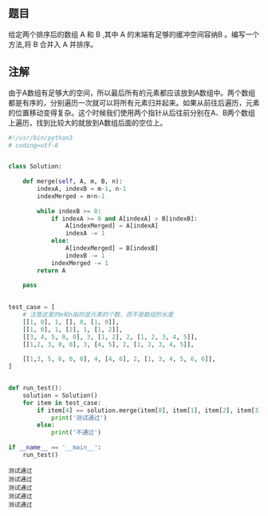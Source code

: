 ## 题目
给定两个排序后的数组 A 和 B ,其中 A 的末端有足够的缓冲空间容纳B 。编写一个方法,将 B 合并入 A 并排序。

## 注解
由于A数组有足够大的空间，所以最后所有的元素都应该放到A数组中。两个数组都是有序的，分别遍历一次就可以将所有元素归并起来。如果从前往后遍历，元素的位置移动变得复杂。这个时候我们使用两个指针从后往前分别在A、B两个数组上遍历，找到比较大的就放到A数组后面的空位上。


```python
#!/usr/bin/python3
# coding=utf-8


class Solution:
    
    def merge(self, A, m, B, n):
        indexA, indexB = m-1, n-1
        indexMerged = m+n-1
        
        while indexB >= 0:
            if indexA >= 0 and A[indexA] > B[indexB]:
                A[indexMerged] = A[indexA]
                indexA -= 1
            else:
                A[indexMerged] = B[indexB]
                indexB -= 1
            indexMerged -= 1
        return A
    
    pass
    

test_case = [
    # 注意这里的m和n指的是元素的个数，而不是数组的长度
    [[1, 0], 1, [], 0, [1, 0]],
    [[1, 0], 1, [2], 1, [1, 2]],
    [[3, 4, 5, 0, 0], 3, [1, 2], 2, [1, 2, 3, 4, 5]],
    [[1,2, 3, 0, 0], 3, [4, 5], 2, [1, 2, 3, 4, 5]],
    
    [[1,3, 5, 6, 0, 0], 4, [4, 6], 2, [1, 3, 4, 5, 6, 6]],
]


def run_test():
    solution = Solution()
    for item in test_case:
        if item[4] == solution.merge(item[0], item[1], item[2], item[3]):
            print('测试通过')
        else:
            print('不通过')
            
if __name__ == '__main__':
    run_test()
```

    测试通过
    测试通过
    测试通过
    测试通过
    测试通过

